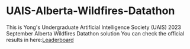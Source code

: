 # UAIS-Alberta-Wildfires-Datathon

This is Yong's Undergraduate Artificial Intelligence Society (UAIS) 2023 September Alberta Wildfires Datathon solution
You can check the official results in here:[Leaderboard](https://github.com/UndergraduateArtificialIntelligenceClub/September-2023-Datathon-Submission-Results/tree/main)


